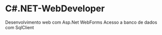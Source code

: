 # C#.NET-WebDeveloper
Desenvolvimento web com Asp.Net WebForms Acesso a banco de dados com SqlClient
